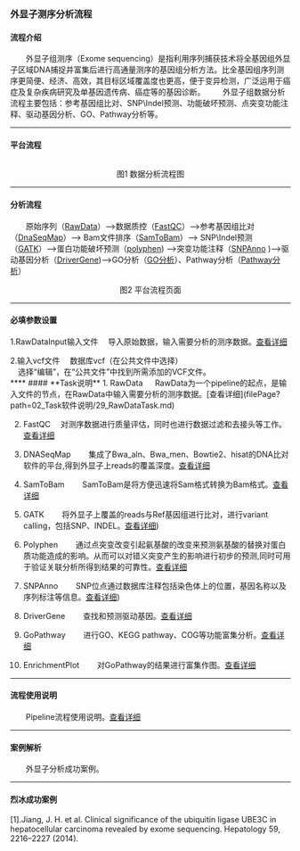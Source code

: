 ### 外显子测序分析流程
#### **流程介绍**
　　外显子组测序（Exome sequencing）是指利用序列捕获技术将全基因组外显子区域DNA捕捉并富集后进行高通量测序的基因组分析方法。比全基因组序列测序更简便、经济、高效，其目标区域覆盖度也更高，便于变异检测，广泛运用于癌症及复杂疾病研究及单基因遗传病、癌症等的基因诊断。
　　外显子组数据分析流程主要包括：参考基因组比对、SNP\Indel预测、功能破坏预测、点突变功能注释、驱动基因分析、GO、Pathway分析等。

***
#### **平台流程** 

 <div style="text-align:center"><img data-src="1.png" width="700px" ></img>

图1 数据分析流程图</div>

****

#### **分析流程**
　　原始序列（[RawData](filePage?path=02_Task软件说明/29_RawDataTask.md)）-->数据质控（[FastQC](filePage?path=02_Task软件说明/01_FastQC.md)）-->参考基因组比对（[DnaSeqMap](filePage?path=02_Task软件说明/13_DnaSeqMap.md)）--> Bam文件排序（[SamToBam](filePage?path=02_Task软件说明/34_SamToBam.md)）--> SNP\Indel预测（[GATK](filePage?path=02_Task软件说明/16_GATK.md)）-->蛋白功能破坏预测（[polyphen](filePage?path=02_Task软件说明/46_polyphen2.md)) -->突变功能注释（[SNPAnno](filePage?path=02_Task软件说明/36_SnpAnno.md) )-->驱动基因分析（[DriverGene](filePage?path=02_Task软件说明/50_DriverGene.md))-->GO分析（[GO分析](filePage?path=02_Task软件说明/19_GoPathway.md)）、Pathway分析（[Pathway分析](filePage?path=02_Task软件说明/19_GoPathway.md)）


<div style="text-align:center"><img data-src="2.png" width="650px" ></img>
图2 平台流程页面</div>

*****
#### **必填参数设置**
1.RawDataInput输入文件
　导入原始数据，输入需要分析的测序数据。[查看详细](filePage?path=02_Task软件说明/29_RawDataTask.md)
<div style="text-align:center"><img data-src="3.png" width="500px" ></img></div>
<div style="text-align:center"><img data-src="5.png" width="500px" ></img></div>
2.输入vcf文件
　数据库vcf（在公共文件中选择）
<div style="text-align:center"><img data-src="4.png" width="500px" ></img></div>
　选择“编辑”，在“公共文件”中找到所需添加的VCF文件。
<div style="text-align:center"><img data-src="6.png" width="300px" ></img></div>

<div style="text-align:center"><img data-src="7.png" width="500px" ></img></div>
****
#### **Task说明**
1.	RawData
 　 RawData为一个pipeline的起点，是输入文件的节点，在RawData中输入需要分析的测序数据。[查看详细](filePage?path=02_Task软件说明/29_RawDataTask.md)
 
2.	FastQC
　对测序数据进行质量评估，同时也进行数据过滤和去接头等工作。[查看详细](filePage?path=02_Task软件说明/01_FastQC.md)

3.  DNASeqMap
　　集成了Bwa_aln、Bwa_men、Bowtie2、hisat的DNA比对软件的平台,得到外显子上reads的覆盖深度。[查看详细](filePage?path=02_Task软件说明/49_MiRNASeqAnalysis.md)

4.  SamToBam
　　SamToBam是将方便迅速将Sam格式转换为Bam格式。[查看详细](filePage?path=02_Task软件说明/34_SamToBam.md)

5.  GATK
　　将外显子上覆盖的reads与Ref基因组进行比对，进行variant calling，包括SNP、INDEL。[查看详细](filePage?path=02_Task软件说明/45_GATK3.md))

6.  Polyphen
　　通过点突变改变引起氨基酸的改变来预测氨基酸的替换对蛋白质功能造成的影响。从而可以对错义突变产生的影响进行初步的预测,同时可用于验证关联分析所得到结果的可靠性。[查看详细](filePage?path=02_Task软件说明/46_Polyphen2.md)

7.  SNPAnno
　　SNP位点通过数据库注释包括染色体上的位置，基因名称以及序列标注等信息。[查看详细](filePage?path=02_Task软件说明/36_SNPAnno.md))

8.  DriverGene
　　查找和预测驱动基因。[查看详细](filePage?path=02_Task软件说明/50_DriverGene.md)

9.  GoPathway
　　进行GO、KEGG pathway、COG等功能富集分析。[查看详细](filePage?path=02_Task软件说明/19_GoPathway.md)

10.	EnrichmentPlot
　　对GoPathway的结果进行富集作图。[查看详细](filePage?path=02_Task软件说明/14_EnrichmentPlot.md)

***
#### **流程使用说明**
　　Pipeline流程使用说明。[查看详细](filePage?path=001_帮助文档/03_Pipeline说明/01_Pipeline使用说明.md)
***
#### **案例解析**
　　外显子分析成功案例。
***
#### **烈冰成功案例**
[1].Jiang, J. H. et al. Clinical significance of the ubiquitin ligase UBE3C in hepatocellular carcinoma revealed by exome sequencing. Hepatology 59, 2216–2227 (2014).
